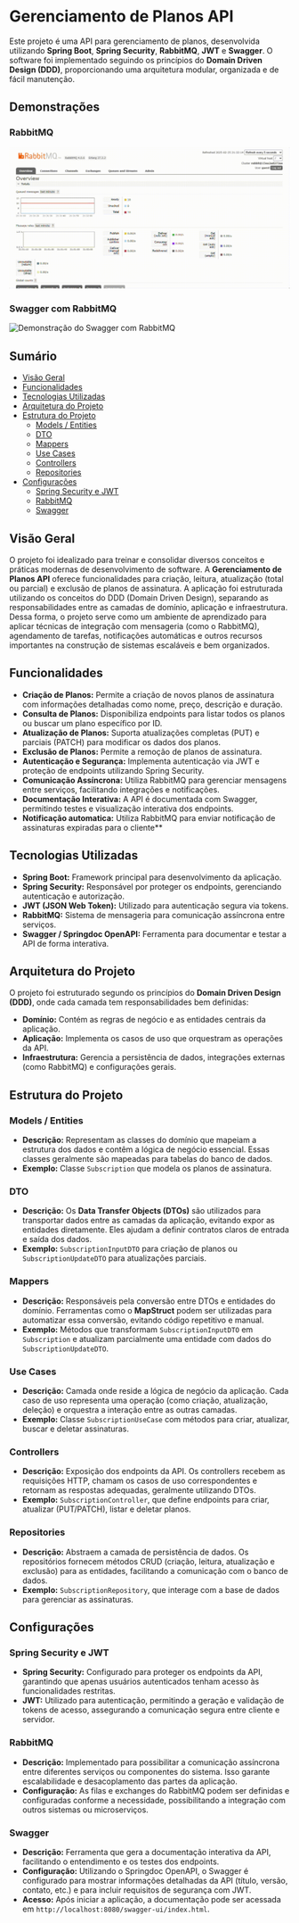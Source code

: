 # Gerenciamento de Planos API

Este projeto é uma API para gerenciamento de planos, desenvolvida utilizando **Spring Boot**, **Spring Security**, **RabbitMQ**, **JWT** e **Swagger**. O software foi implementado seguindo os princípios do **Domain Driven Design (DDD)**, proporcionando uma arquitetura modular, organizada e de fácil manutenção.

## Demonstrações

### RabbitMQ

![Demonstração do RabbitMQ](docs/rabbitmq-GdP.gif)

### Swagger com RabbitMQ

![Demonstração do Swagger com RabbitMQ](docs/demostracao-gdp.gif)


## Sumário

- [Visão Geral](#visão-geral)
- [Funcionalidades](#funcionalidades)
- [Tecnologias Utilizadas](#tecnologias-utilizadas)
- [Arquitetura do Projeto](#arquitetura-do-projeto)
- [Estrutura do Projeto](#estrutura-do-projeto)
    - [Models / Entities](#models--entities)
    - [DTO](#dto)
    - [Mappers](#mappers)
    - [Use Cases](#use-cases)
    - [Controllers](#controllers)
    - [Repositories](#repositories)
- [Configurações](#configurações)
    - [Spring Security e JWT](#spring-security-e-jwt)
    - [RabbitMQ](#rabbitmq)
    - [Swagger](#swagger)

## Visão Geral

O projeto foi idealizado para treinar e consolidar diversos conceitos e práticas modernas de desenvolvimento de software. A **Gerenciamento de Planos API** oferece funcionalidades para criação, leitura, atualização (total ou parcial) e exclusão de planos de assinatura. A aplicação foi estruturada utilizando os conceitos do DDD (Domain Driven Design), separando as responsabilidades entre as camadas de domínio, aplicação e infraestrutura. Dessa forma, o projeto serve como um ambiente de aprendizado para aplicar técnicas de integração com mensageria (como o RabbitMQ), agendamento de tarefas, notificações automáticas e outros recursos importantes na construção de sistemas escaláveis e bem organizados.

## Funcionalidades

- **Criação de Planos:** Permite a criação de novos planos de assinatura com informações detalhadas como nome, preço, descrição e duração.
- **Consulta de Planos:** Disponibiliza endpoints para listar todos os planos ou buscar um plano específico por ID.
- **Atualização de Planos:** Suporta atualizações completas (PUT) e parciais (PATCH) para modificar os dados dos planos.
- **Exclusão de Planos:** Permite a remoção de planos de assinatura.
- **Autenticação e Segurança:** Implementa autenticação via JWT e proteção de endpoints utilizando Spring Security.
- **Comunicação Assíncrona:** Utiliza RabbitMQ para gerenciar mensagens entre serviços, facilitando integrações e notificações.
- **Documentação Interativa:** A API é documentada com Swagger, permitindo testes e visualização interativa dos endpoints.
- **Notificação automatica:** Utiliza RabbitMQ para enviar notificação de assinaturas expiradas para o cliente**

## Tecnologias Utilizadas

- **Spring Boot:** Framework principal para desenvolvimento da aplicação.
- **Spring Security:** Responsável por proteger os endpoints, gerenciando autenticação e autorização.
- **JWT (JSON Web Token):** Utilizado para autenticação segura via tokens.
- **RabbitMQ:** Sistema de mensageria para comunicação assíncrona entre serviços.
- **Swagger / Springdoc OpenAPI:** Ferramenta para documentar e testar a API de forma interativa.

## Arquitetura do Projeto

O projeto foi estruturado segundo os princípios do **Domain Driven Design (DDD)**, onde cada camada tem responsabilidades bem definidas:

- **Domínio:** Contém as regras de negócio e as entidades centrais da aplicação.
- **Aplicação:** Implementa os casos de uso que orquestram as operações da API.
- **Infraestrutura:** Gerencia a persistência de dados, integrações externas (como RabbitMQ) e configurações gerais.

## Estrutura do Projeto

### Models / Entities

- **Descrição:** Representam as classes do domínio que mapeiam a estrutura dos dados e contêm a lógica de negócio essencial. Essas classes geralmente são mapeadas para tabelas do banco de dados.
- **Exemplo:** Classe `Subscription` que modela os planos de assinatura.

### DTO

- **Descrição:** Os **Data Transfer Objects (DTOs)** são utilizados para transportar dados entre as camadas da aplicação, evitando expor as entidades diretamente. Eles ajudam a definir contratos claros de entrada e saída dos dados.
- **Exemplo:** `SubscriptionInputDTO` para criação de planos ou `SubscriptionUpdateDTO` para atualizações parciais.

### Mappers

- **Descrição:** Responsáveis pela conversão entre DTOs e entidades do domínio. Ferramentas como o **MapStruct** podem ser utilizadas para automatizar essa conversão, evitando código repetitivo e manual.
- **Exemplo:** Métodos que transformam `SubscriptionInputDTO` em `Subscription` e atualizam parcialmente uma entidade com dados do `SubscriptionUpdateDTO`.

### Use Cases

- **Descrição:** Camada onde reside a lógica de negócio da aplicação. Cada caso de uso representa uma operação (como criação, atualização, deleção) e orquestra a interação entre as outras camadas.
- **Exemplo:** Classe `SubscriptionUseCase` com métodos para criar, atualizar, buscar e deletar assinaturas.

### Controllers

- **Descrição:** Exposição dos endpoints da API. Os controllers recebem as requisições HTTP, chamam os casos de uso correspondentes e retornam as respostas adequadas, geralmente utilizando DTOs.
- **Exemplo:** `SubscriptionController`, que define endpoints para criar, atualizar (PUT/PATCH), listar e deletar planos.

### Repositories

- **Descrição:** Abstraem a camada de persistência de dados. Os repositórios fornecem métodos CRUD (criação, leitura, atualização e exclusão) para as entidades, facilitando a comunicação com o banco de dados.
- **Exemplo:** `SubscriptionRepository`, que interage com a base de dados para gerenciar as assinaturas.

## Configurações

### Spring Security e JWT

- **Spring Security:** Configurado para proteger os endpoints da API, garantindo que apenas usuários autenticados tenham acesso às funcionalidades restritas.
- **JWT:** Utilizado para autenticação, permitindo a geração e validação de tokens de acesso, assegurando a comunicação segura entre cliente e servidor.

### RabbitMQ

- **Descrição:** Implementado para possibilitar a comunicação assíncrona entre diferentes serviços ou componentes do sistema. Isso garante escalabilidade e desacoplamento das partes da aplicação.
- **Configuração:** As filas e exchanges do RabbitMQ podem ser definidas e configuradas conforme a necessidade, possibilitando a integração com outros sistemas ou microserviços.

### Swagger

- **Descrição:** Ferramenta que gera a documentação interativa da API, facilitando o entendimento e os testes dos endpoints.
- **Configuração:** Utilizando o Springdoc OpenAPI, o Swagger é configurado para mostrar informações detalhadas da API (título, versão, contato, etc.) e para incluir requisitos de segurança com JWT.
- **Acesso:** Após iniciar a aplicação, a documentação pode ser acessada em `http://localhost:8080/swagger-ui/index.html`.


